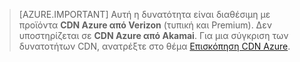 > [AZURE.IMPORTANT] Αυτή η δυνατότητα είναι διαθέσιμη με προϊόντα **CDN Azure από Verizon** (τυπική και Premium). Δεν υποστηρίζεται σε **CDN Azure από Akamai**.  Για μια σύγκριση των δυνατοτήτων CDN, ανατρέξτε στο θέμα [Επισκόπηση CDN Azure](cdn-overview.md#azure-cdn-features). 